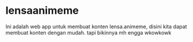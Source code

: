 # lensaanimeme
Ini adalah web app untuk membuat konten lensa.animeme, disini kita dapat membuat konten dengan mudah. tapi bikinnya mh engga wkowkowk
